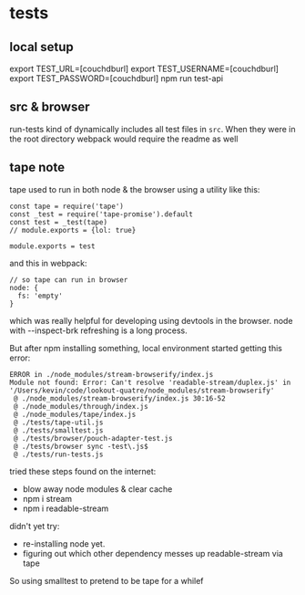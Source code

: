 # tests

## local setup
export TEST_URL=[couchdburl]
export TEST_USERNAME=[couchdburl]
export TEST_PASSWORD=[couchdburl]
npm run test-api

## src & browser
run-tests kind of dynamically includes all test files in `src`. When they were
in the root directory webpack would require the readme as well

## tape note

tape used to run in both node & the browser using a utility like this:
```
const tape = require('tape')
const _test = require('tape-promise').default
const test = _test(tape)
// module.exports = {lol: true}

module.exports = test
```

and this in webpack:
```
// so tape can run in browser
node: {
  fs: 'empty'
}
```

which was really helpful for developing using devtools in the browser.
node with --inspect-brk refreshing is a long process.

But after npm installing something, local environment started getting this error:
```
ERROR in ./node_modules/stream-browserify/index.js
Module not found: Error: Can't resolve 'readable-stream/duplex.js' in '/Users/kevin/code/lookout-quatre/node_modules/stream-browserify'
 @ ./node_modules/stream-browserify/index.js 30:16-52
 @ ./node_modules/through/index.js
 @ ./node_modules/tape/index.js
 @ ./tests/tape-util.js
 @ ./tests/smalltest.js
 @ ./tests/browser/pouch-adapter-test.js
 @ ./tests/browser sync -test\.js$
 @ ./tests/run-tests.js
```

tried these steps found on the internet:
- blow away node modules & clear cache
- npm i stream
- npm i readable-stream

didn't yet try:
- re-installing node yet.
- figuring out which other dependency messes up readable-stream via tape

So using smalltest to pretend to be tape for a whilef


